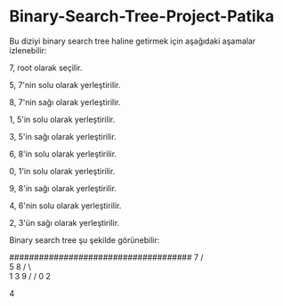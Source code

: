 # Binary-Search-Tree-Project-Patika


Bu diziyi binary search tree haline getirmek için aşağıdaki aşamalar izlenebilir:

7, root olarak seçilir.



5, 7'nin solu olarak yerleştirilir.



8, 7'nin sağı olarak yerleştirilir.



1, 5'in solu olarak yerleştirilir.



3, 5'in sağı olarak yerleştirilir.



6, 8'in solu olarak yerleştirilir.



0, 1'in solu olarak yerleştirilir.



9, 8'in sağı olarak yerleştirilir.



4, 6'nin solu olarak yerleştirilir.



2, 3'ün sağı olarak yerleştirilir.



Binary search tree şu şekilde görünebilir:


#####################################
    7
   / \
  5   8
 / \   \
1   3   9
/ /
0 2

4
